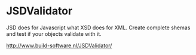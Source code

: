 JSDValidator
============

JSD does for Javascript what XSD does for XML. Create complete shemas and test if your objects validate with it.

http://www.build-software.nl/JSDValidator/